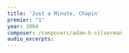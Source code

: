 ```yaml
---
title: 'Just a Minute, Chopin'
premier: "1"
year: 2004
composer: /composers/adam-b-silverman
audio_excerpts: 
---
```

